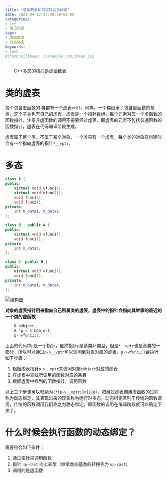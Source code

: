 ```yaml
---
title: "虚函数表如何实现动态绑定"
date: 2021-04-12T22:49:58+08:00
categories:
- C++
- 常见问题
tags:
- 虚函数表
- 动态绑定
keywords:
- tech
#thumbnailImage: //example.com/image.jpg
---
```


　　C++多态的核心是虚函数表

<!--more-->

# 类的虚表

每个包含虚函数的 类都有一个虚表`vtbl`，同样，一个类继承了包含虚函数的基类，这个子类也有自己的虚表，虚表是一个指针数组，每个元素对应一个虚函数的函数指针，注意非虚函数的调用不需要经过虚表，即虚表的元素不包括普通函数的函数指针，虚表在代码编译阶段生成。

虚表属于整个类，不属于某个对象，一个类只有一个虚表，每个类的对象在创建时会有一个指向虚表的指针`*__vptr`。

# 多态

```cpp
class A {
public:
    virtual void vfunc1();
    virtual void vfunc2();
    void func1();
    void func2();
private:
    int m_data1, m_data2;
};

class B : public A {
public:
    virtual void vfunc1();
    void func1();
private:
    int m_data3;
};

class C: public B {
public:
    virtual void vfunc2();
    void func2();
private:
    int m_data1, m_data4;
};
```

![结构图](C:\Users\zzhang\Desktop\workspace\Blog\zzhang-blog\static\C++\常见问题\虚表指针.png)

**对象的虚表指针用来指向自己所属类的虚表，虚表中的指针会指向其继承的最近的一个类的虚函数**

```cpp
    B bObject;
    A *p = & bObject;
    p->vfunc1();
```

上面的代码中`p`是一个指针，虽然指针`p`是基类`A*`类型，但是`*__vptr`也是基类的一部分，所以可以通过`p->__vptr`可以访问到对象对应的虚表，`p->vfunc1()`会执行如下步骤：

1. 根据虚表指针`p->__vptr`来访问对象`bObject`对应的虚表
2. 在虚表中查找所调用的函数对应的条目
3. 根据虚表中找到的函数指针，调用函数

以上三个步骤可以归纳为`(*(p->__vptr)[n])(p)`，把经过虚表调用虚函数的过程称为动态绑定，其表现出来的现象称为运行时多态。动态绑定区别于传统的函数调用，传统的函数调用我们称之为静态绑定，即函数的调用在编译阶段就可以确定下来了。

# 什么时候会执行函数的动态绑定？

需要符合如下条件：

1. 通过指针来调用函数
2. 指针 `up-cast` 向上转型（继承类向基类的转换称为 `up-cast`）
3. 调用的是虚函数